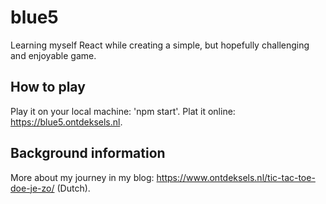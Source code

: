 # blue5
Learning myself React while creating a simple, but hopefully challenging and enjoyable game.

## How to play
Play it on your local machine: 'npm start'.
Plat it online: https://blue5.ontdeksels.nl.

## Background information
More about my journey in my blog: https://www.ontdeksels.nl/tic-tac-toe-doe-je-zo/ (Dutch).
